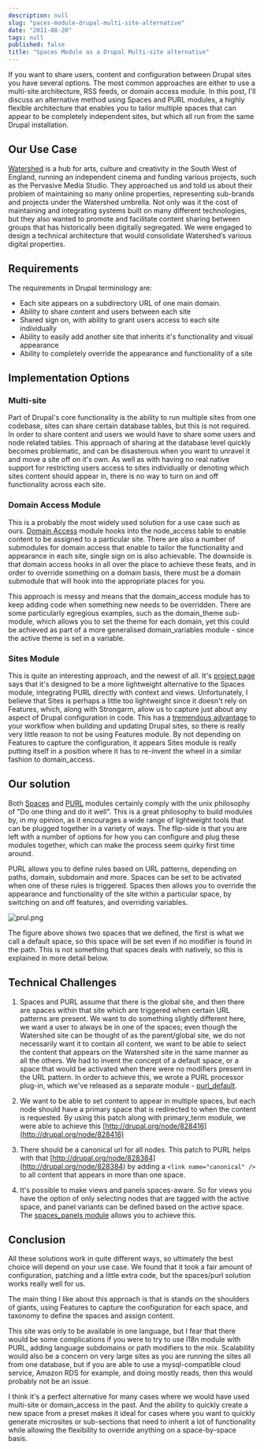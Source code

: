 ```yaml
---
description: null
slug: "paces-module-drupal-multi-site-alternative"
date: "2011-08-20"
tags: null
published: false
title: "Spaces Module as a Drupal Multi-site alternative"
---
```


If you want to share users, content and configuration between Drupal sites you have several options. The most common approaches are either to use a multi-site architecture, RSS feeds, or domain access module. In this post, I'll discuss an alternative method using Spaces and PURL modules, a highly flexible architecture that enables you to tailor multiple spaces that can appear to be completely independent sites, but which all run from the same Drupal installation.

## Our Use Case
[Watershed](http://atchai.com/portfolio/watershed) is a hub for arts, culture and creativity in the South West of England, running an independent cinema and funding various projects, such as the Pervasive Media Studio. They approached us and told us about their problem of maintaining so many online properties, representing sub-brands and projects under the Watershed umbrella. Not only was it the cost of maintaining and integrating systems built on many different technologies, but they also wanted to promote and facilitate content sharing between groups that has historically been digitally segregated. We were engaged to design a technical architecture that would consolidate Watershed’s various digital properties.

## Requirements
The requirements in Drupal terminology are:

* Each site appears on a subdirectory URL of one main domain.
* Ability to share content and users between each site
* Shared sign on, with ability to grant users access to each site individually
* Ability to easily add another site that inherits it's functionality and visual appearance
* Ability to completely override the appearance and functionality of a site

## Implementation Options
### Multi-site
Part of Drupal's core functionality is the ability to run multiple sites from one codebase, sites can share certain database tables, but this is not required.  In order to share content and users we would have to share some users and node related tables.  This approach of sharing at the database level quickly becomes problematic, and can be disasterous when you want to unravel it and move a site off on it's own.  As well as with having no real native support for restricting users access to sites individually or denoting which sites content should appear in, there is no way to turn on and off functionality across each site.

### Domain Access Module
This is a probably the most widely used solution for a use case such as ours.  [Domain Access](http://drupal.org/project/domain) module hooks into the node_access table to enable content to be assigned to a particular site.  There are also a number of submodules for domain access that enable to tailor the functionality and appearance in each site,  single sign on is also achievable.  The downside is that domain access hooks in all over the place to achieve these feats, and in order to override something on a domain basis, there must be a domain submodule that will hook into the appropriate places for you.  

This approach is messy and means that the domain_access module has to keep adding code when something new needs to be overridden.  There are some particularly egregious examples, such as the domain_theme sub-module, which allows you to set the theme for each domain, yet this could be achieved as part of a more generalised domain_variables module - since the active theme is set in a variable.

### Sites Module
This is quite an interesting approach, and the newest of all.  It's [project page](http://drupal.org/project/sites) says that it's designed to be a more lightweight alternative to the Spaces module, integrating PURL directly with context and views.  Unfortunately, I believe that Sites is perhaps a little too lightweight since it doesn't rely on Features, which, along with Strongarm, allow us to capture just about any aspect of Drupal configuration in code.  This has a [tremendous advantage](blog/drupal-features-module-presentation) to your workflow when building and updating Drupal sites, so there is really very little reason to not be using Features module.  By not depending on Features to capture the configuration, it appears Sites module is really putting itself in a position where it has to re-invent the wheel in a similar fashion to domain_access.

## Our solution
Both [Spaces](http://drupal.org/project/spaces) and [PURL](http://drupal.org/project/purl) modules certainly comply with the unix philosophy of "Do one thing and do it well".  This is a great philosophy to build modules by, in my opinion, as it encourages a wide range of lightweight tools that can be plugged together in a variety of ways.  The flip-side is that you are left with a number of options for how you can configure and plug these modules together, which can make the process seem quirky first time around.

PURL allows you to define rules based on URL patterns, depending on paths, domain, subdomain and more.  Spaces can be set to be activated when one of these rules is triggered.  Spaces then allows you to override the appearance and functionality of the site within a particular space, by switching on and off features, and overriding variables.

![prul.png](/images/prul.png)

The figure above shows two spaces that we defined, the first is what we call a default space, so this space will be set even if no modifier is found in the path.  This is not something that spaces deals with natively, so this is explained in more detail below.

## Technical Challenges
1.  Spaces and PURL assume that there is the global site, and then there are spaces within that site which are triggered when certain URL patterns are present.  We want to do something slightly different here, we want a user to always be in one of the spaces; even though the Watershed site can be thought of as the parent/global site, we do not necessarily want it to contain all content, we want to be able to select the content that appears on the Watershed site in the same manner as all the others.
We had to invent the concept of a default space, or a space that would be activated when there were no modifiers present in the URL pattern.   In order to achieve this, we wrote a PURL processor plug-in, which we've released as a separate module - [purl_default](http://drupal.org/project/purl_default).

2.  We want to be able to set content to appear in multiple spaces, but each node should have a primary space that is redirected to when the content is requested.  By using this patch along with primary_term module, we were able to achieve this  [http://drupal.org/node/828416](http://drupal.org/node/828416)

3. There should be a canonical url for all nodes.   This patch to PURL helps with that [http://drupal.org/node/828384](http://drupal.org/node/828384) by adding a `<link name="canonical" />` to all content that appears in more than one space.

4.  It's possible to make views and panels spaces-aware.  So for views you have the option of only selecting nodes that are tagged with the active space, and panel variants can be defined based on the active space.  The [spaces_panels module](http://drupal.org/node/769522) allows you to achieve this.

## Conclusion
All these solutions work in quite different ways, so ultimately the best choice will depend on your use case.  We found that it took a fair amount of configuration, patching and a little extra code, but the spaces/purl solution works really well for us.

The main thing I like about this approach is that is stands on the shoulders of giants, using Features to capture the configuration for each space, and taxonomy to define the spaces and assign content.  

This site was only to be available in one language, but I fear that there would be some complications if you were to try to use i18n module with PURL, adding language subdomains or path modifiers to the mix.  Scalability would also be a concern on very large sites as you are running the sites all from one database, but if you are able to use a mysql-compatible cloud service, Amazon RDS for example, and doing mostly reads, then this would probably not be an issue.

I think it's a perfect alternative for many cases where we would have used multi-site or domain_access in the past.  And the ability to quickly create a new space from a preset makes it ideal for cases where you want to quickly generate microsites or sub-sections that need to inherit a lot of functionality while allowing the flexibility to override anything on a space-by-space basis.
